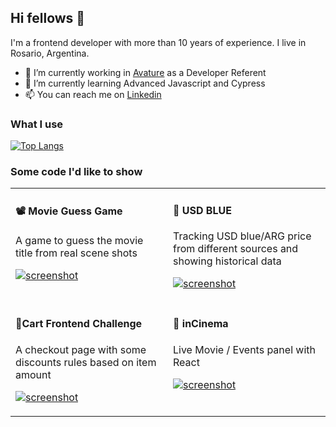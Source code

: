 ## Hi fellows 👋
I'm a frontend developer with more than 10 years of experience. 
I live in Rosario, Argentina.
- 🔭 I’m currently working in [Avature](https://www.avature.net/) as a Developer Referent
- 🌱 I’m currently learning Advanced Javascript and Cypress
- 📫 You can reach me on [Linkedin](https://www.linkedin.com/in/ivanmuller/)

### What I use
[![Top Langs](https://github-readme-stats.vercel.app/api/top-langs/?username=ivanmuller&exclude_repo=inCinema&langs_count=8&layout=compact)](https://github.com/anuraghazra/github-readme-stats)

### Some code I'd like to show
<table width="100%">
<tr>
<td valign="top" width="50%">
  
#### 📽 Movie Guess Game
A game to guess the movie title from real scene shots

[![screenshot](http://ivanmuller.me/images/movie-guess-game.jpg)](https://github.com/ivanmuller/movie-guess-game#readme)
</td>
<td valign="top" width="50%">
  
#### 💸 USD BLUE
Tracking USD blue/ARG price from different sources and showing historical data

[![screenshot](http://ivanmuller.me/images/blueusd-small.png)](https://github.com/ivanmuller/usdblue#readme)

</td>
</tr>
<tr>
<td valign="top" width="50%">
  
#### 🛒Cart Frontend Challenge
A checkout page with some discounts rules based on item amount

[![screenshot](http://ivanmuller.me/images/cart-challenge.jpg)](https://github.com/ivanmuller/cart-challenge#readme)
</td>
<td valign="top" width="50%">
  
#### 🍿 inCinema
Live Movie / Events panel with React

[![screenshot](http://ivanmuller.me/images/inCinema4.gif)](https://github.com/ivanmuller/inCinema#readme)
  
</td>
</tr>
</table>
